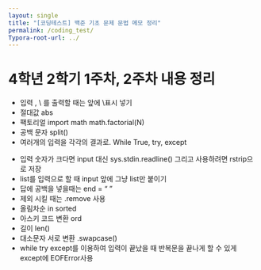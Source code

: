 ```yaml
---
layout: single
title: "[코딩테스트] 백준 기초 문제 문법 메모 정리"
permalink: /coding_test/
Typora-root-url: ../
---
```


# 4학년 2학기 1주차, 2주차 내용 정리

- 입력 
, \ 를 출력할 때는 앞에 \표시 넣기
- 절대값
abs
- 팩토리얼
import math math.factorial(N)
- 공백 문자
split()
- 여러개의 입력을 각각의 결과로.
While True,
try,
except

* 입력 숫자가 크다면 input 대신 sys.stdin.readline() 그리고 사용하려면 rstrip으로 저장
* list를 입력으로 할 때 input 앞에 그냥 list만 붙이기
* 답에 공백을 넣을때는 end = “ ”
* 제외 시킬 때는 .remove 사용
* 올림차순 in sorted 
* 아스키 코드 변환 ord
* 길이 len()
* 대소문자 서로 변환 .swapcase()
* while try except를 이용하여 입력이 끝났을 때 반복문을 끝나게 할 수 있게 except에 EOFError사용 

